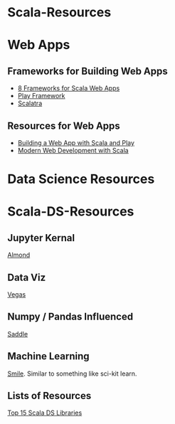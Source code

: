 # Scala-Resources

# Web Apps

## Frameworks for Building Web Apps

* [8 Frameworks for Scala Web Apps](https://nordicapis.com/8-frameworks-to-build-a-web-api-in-scala/)
* [Play Framework](https://www.playframework.com/)<br>
* [Scalatra](http://scalatra.org/)<br>

## Resources for Web Apps

* [Building a Web App with Scala and Play](https://spr.com/building-a-simple-rest-api-with-scala-play-part-1/)
* [Modern Web Development with Scala](https://leanpub.com/modern-web-development-with-scala)


# Data Science Resources

# Scala-DS-Resources

## Jupyter Kernal

[Almond](https://github.com/almond-sh/almond)

## Data Viz

[Vegas](https://www.vegas-viz.org/)

## Numpy / Pandas Influenced

[Saddle](https://github.com/saddle/saddle)

## Machine Learning

[Smile](https://haifengl.github.io/smile/). Similar to something like sci-kit learn. 


## Lists of Resources

[Top 15 Scala DS Libraries](https://activewizards.com/blog/top-15-scala-libraries-for-data-science/)

